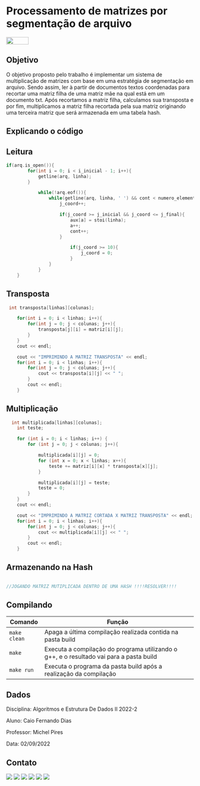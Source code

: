 # Processamento de matrizes por segmentação de arquivo	

<img align="center" height="20px" width="60px" src="https://img.shields.io/badge/C%2B%2B-00599C?style=for-the-badge&logo=c%2B%2B&logoColor=white"/>  
</a> 
</div>

<h2><a>Objetivo</a></h2>

<p>O objetivo proposto pelo trabalho é implementar um sistema de multiplicação de matrizes com base em uma estratégia de segmentação em arquivo. Sendo assim, ler à partir de documentos textos coordenadas para recortar uma matriz filha de uma matriz mãe na qual está em um documento txt. Após recortamos a matriz filha, calculamos sua transposta e por fim, multiplicamos a matriz filha recortada pela sua matriz originando uma terceira matriz que será armazenada em uma tabela hash.</p>

<h2><a>Explicando o código</a></h2>

<h2><a>Leitura</a></h2>

```c++
if(arq.is_open()){
        for(int i = 0; i < i_inicial - 1; i++){
            getline(arq, linha);
        }

            while(!arq.eof()){
                while(getline(arq, linha, ' ') && cont < numero_elementos){
                    j_coord++;

                    if(j_coord >= j_inicial && j_coord <= j_final){
                        aux[a] = stoi(linha);
                        a++;
                        cont++;
                    }

                        if(j_coord >= 10){
                            j_coord = 0;
                        }
                }
            }
    }
```

<p></p>

<h2><a>Transposta</a></h2>

```c++
 int transposta[linhas][colunas];

    for(int i = 0; i < linhas; i++){
        for(int j = 0; j < colunas; j++){
            transposta[j][i] = matriz[i][j];
        }
    }
    cout << endl;

    cout << "IMPRIMINDO A MATRIZ TRANSPOSTA" << endl;
    for(int i = 0; i < linhas; i++){
        for(int j = 0; j < colunas; j++){
            cout << transposta[i][j] << " ";
        }
        cout << endl;
    }
```

<p></p>

<h2><a>Multiplicação</a></h2>

```c++
  int multiplicada[linhas][colunas];
    int teste;

    for (int i = 0; i < linhas; i++) {
        for (int j = 0; j < colunas; j++){

            multiplicada[i][j] = 0;
            for (int x = 0; x < linhas; x++){
                teste += matriz[i][x] * transposta[x][j];
            }

            multiplicada[i][j] = teste;
            teste = 0;
        }
    }
    cout << endl;

    cout << "IMPRIMINDO A MATRIZ CORTADA X MATRIZ TRANSPOSTA" << endl;
    for(int i = 0; i < linhas; i++){
        for(int j = 0; j < colunas; j++){
            cout << multiplicada[i][j] << " ";
        }
        cout << endl;
    }
```

<p></p>

<h2><a>Armazenando na Hash</a></h2>

```c++

//JOGANDO MATRIZ MUTIPLICADA DENTRO DE UMA HASH !!!!RESOLVER!!!!


```
<p></p>


<h2><a>Compilando</a></h2>


| Comando                |  Função                                                                                           |                     
| -----------------------| ------------------------------------------------------------------------------------------------- |
|  `make clean`          | Apaga a última compilação realizada contida na pasta build                                        |
|  `make`                | Executa a compilação do programa utilizando o g++, e o resultado vai para a pasta build           |
|  `make run`            | Executa o programa da pasta build após a realização da compilação                                 |

<h2><a>Dados</a></h2>

<p>Disciplina: Algoritmos e Estrutura De Dados II 2022-2

Aluno: Caio Fernando Dias

Professor: Michel Pires

Data: 02/09/2022</p>

<h2><a>Contato</a></h2>

<div> 
  <a href="https://www.instagram.com/caio_fer_dias/" target="_blank"><img src="https://img.shields.io/badge/-Instagram-%23E4405F?style=for-the-badge&logo=instagram&logoColor=white" target="_blank"></a>
  <a href = "mailto:caiodias200109@gmail.com"><img src="https://img.shields.io/badge/-Gmail-%23333?style=for-the-badge&logo=gmail&logoColor=white" target="_blank"></a>
  <a href="https://www.linkedin.com/in/caio-dias-8a4962246/" target="_blank"><img src="https://img.shields.io/badge/-LinkedIn-%230077B5?style=for-the-badge&logo=linkedin&logoColor=white" target="_blank"></a>
  <a href="https://t.me/caio_fer_dias" target="_blank"><img src="https://img.shields.io/badge/Telegram-2CA5E0?style=for-the-badge&logo=telegram&logoColor=white"></a>
  <a href="https://www.facebook.com/caiofernando.dias.77"><img src="https://img.shields.io/badge/Facebook-1877F2?style=for-the-badge&logo=facebook&logoColor=white"></a>
  <a href="https://github.com/Caio-Fernando-Dias"><img src="https://img.shields.io/badge/GitHub-100000?style=for-the-badge&logo=github&logoColor=white"></a>
</div>

